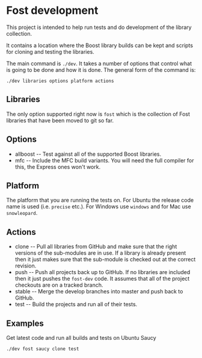 # Fost development #

This project is intended to help run tests and do development of the library collection.

It contains a location where the Boost library builds can be kept and scripts for cloning and testing the libraries.

The main command is `./dev`. It takes a number of options that control what is going to be done and how it is done. The general form of the command is:

    ./dev libraries options platform actions

## Libraries ##

The only option supported right now is `fost` which is the collection of Fost libraries that have been moved to git so far.

## Options ##

* allboost -- Test against all of the supported Boost libraries.
* mfc -- Include the MFC build variants. You will need the full compiler for this, the Express ones won't work.

## Platform ##

The platform that you are running the tests on. For Ubuntu the release code name is used (i.e. `precise` etc.). For Windows use `windows` and for Mac use `snowleopard`.

## Actions ##

* clone -- Pull all libraries from GitHub and make sure that the right versions of the sub-modules are in use. If a library is already present then it just makes sure that the sub-module is checked out at the correct revision.
* push -- Push all projects back up to GitHub. If no libraries are included then it just pushes the `fost-dev` code. It assumes that all of the project checkouts are on a tracked branch.
* stable -- Merge the develop branches into master and push back to GitHub.
* test -- Build the projects and run all of their tests.

## Examples ##

Get latest code and run all builds and tests on Ubuntu Saucy

    ./dev fost saucy clone test

